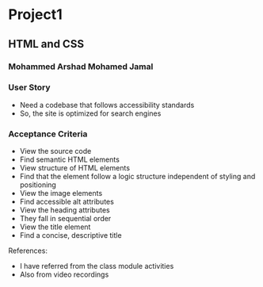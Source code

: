 # Project1 
## HTML and CSS
### Mohammed Arshad Mohamed Jamal

### User Story
<ul>
<li>Need a codebase that follows accessibility standards </li>
<li>So, the site is optimized for search engines</li>
</ul>



### Acceptance Criteria
<ul>
<li>View the source code</li>
<li>Find semantic HTML elements</li> 
<li>View structure of HTML elements</li>
<li>Find that the element follow a logic structure independent of styling and positioning</li>
<li>View the image elements</li>
<li>Find accessible alt attributes</li>
<li>View the heading attributes</li>
<li>They fall in sequential order</li>
<li>View the title element</li>
<li>Find a concise, descriptive title</li>
</ul>

<p>References:</p>
<ul>
<li>
I have referred from the class module activities
</li>
<li> Also from video recordings</li>